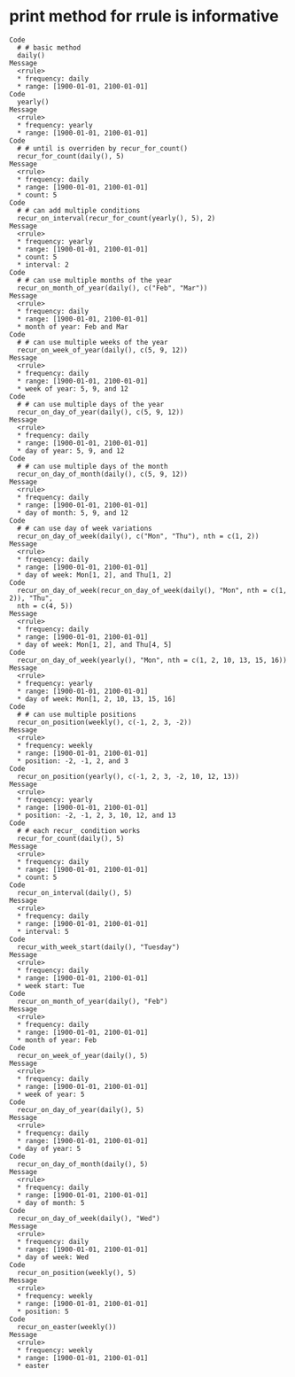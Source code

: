 # print method for rrule is informative

    Code
      # # basic method
      daily()
    Message
      <rrule>
      * frequency: daily
      * range: [1900-01-01, 2100-01-01]
    Code
      yearly()
    Message
      <rrule>
      * frequency: yearly
      * range: [1900-01-01, 2100-01-01]
    Code
      # # until is overriden by recur_for_count()
      recur_for_count(daily(), 5)
    Message
      <rrule>
      * frequency: daily
      * range: [1900-01-01, 2100-01-01]
      * count: 5
    Code
      # # can add multiple conditions
      recur_on_interval(recur_for_count(yearly(), 5), 2)
    Message
      <rrule>
      * frequency: yearly
      * range: [1900-01-01, 2100-01-01]
      * count: 5
      * interval: 2
    Code
      # # can use multiple months of the year
      recur_on_month_of_year(daily(), c("Feb", "Mar"))
    Message
      <rrule>
      * frequency: daily
      * range: [1900-01-01, 2100-01-01]
      * month of year: Feb and Mar
    Code
      # # can use multiple weeks of the year
      recur_on_week_of_year(daily(), c(5, 9, 12))
    Message
      <rrule>
      * frequency: daily
      * range: [1900-01-01, 2100-01-01]
      * week of year: 5, 9, and 12
    Code
      # # can use multiple days of the year
      recur_on_day_of_year(daily(), c(5, 9, 12))
    Message
      <rrule>
      * frequency: daily
      * range: [1900-01-01, 2100-01-01]
      * day of year: 5, 9, and 12
    Code
      # # can use multiple days of the month
      recur_on_day_of_month(daily(), c(5, 9, 12))
    Message
      <rrule>
      * frequency: daily
      * range: [1900-01-01, 2100-01-01]
      * day of month: 5, 9, and 12
    Code
      # # can use day of week variations
      recur_on_day_of_week(daily(), c("Mon", "Thu"), nth = c(1, 2))
    Message
      <rrule>
      * frequency: daily
      * range: [1900-01-01, 2100-01-01]
      * day of week: Mon[1, 2], and Thu[1, 2]
    Code
      recur_on_day_of_week(recur_on_day_of_week(daily(), "Mon", nth = c(1, 2)), "Thu",
      nth = c(4, 5))
    Message
      <rrule>
      * frequency: daily
      * range: [1900-01-01, 2100-01-01]
      * day of week: Mon[1, 2], and Thu[4, 5]
    Code
      recur_on_day_of_week(yearly(), "Mon", nth = c(1, 2, 10, 13, 15, 16))
    Message
      <rrule>
      * frequency: yearly
      * range: [1900-01-01, 2100-01-01]
      * day of week: Mon[1, 2, 10, 13, 15, 16]
    Code
      # # can use multiple positions
      recur_on_position(weekly(), c(-1, 2, 3, -2))
    Message
      <rrule>
      * frequency: weekly
      * range: [1900-01-01, 2100-01-01]
      * position: -2, -1, 2, and 3
    Code
      recur_on_position(yearly(), c(-1, 2, 3, -2, 10, 12, 13))
    Message
      <rrule>
      * frequency: yearly
      * range: [1900-01-01, 2100-01-01]
      * position: -2, -1, 2, 3, 10, 12, and 13
    Code
      # # each recur_ condition works
      recur_for_count(daily(), 5)
    Message
      <rrule>
      * frequency: daily
      * range: [1900-01-01, 2100-01-01]
      * count: 5
    Code
      recur_on_interval(daily(), 5)
    Message
      <rrule>
      * frequency: daily
      * range: [1900-01-01, 2100-01-01]
      * interval: 5
    Code
      recur_with_week_start(daily(), "Tuesday")
    Message
      <rrule>
      * frequency: daily
      * range: [1900-01-01, 2100-01-01]
      * week start: Tue
    Code
      recur_on_month_of_year(daily(), "Feb")
    Message
      <rrule>
      * frequency: daily
      * range: [1900-01-01, 2100-01-01]
      * month of year: Feb
    Code
      recur_on_week_of_year(daily(), 5)
    Message
      <rrule>
      * frequency: daily
      * range: [1900-01-01, 2100-01-01]
      * week of year: 5
    Code
      recur_on_day_of_year(daily(), 5)
    Message
      <rrule>
      * frequency: daily
      * range: [1900-01-01, 2100-01-01]
      * day of year: 5
    Code
      recur_on_day_of_month(daily(), 5)
    Message
      <rrule>
      * frequency: daily
      * range: [1900-01-01, 2100-01-01]
      * day of month: 5
    Code
      recur_on_day_of_week(daily(), "Wed")
    Message
      <rrule>
      * frequency: daily
      * range: [1900-01-01, 2100-01-01]
      * day of week: Wed
    Code
      recur_on_position(weekly(), 5)
    Message
      <rrule>
      * frequency: weekly
      * range: [1900-01-01, 2100-01-01]
      * position: 5
    Code
      recur_on_easter(weekly())
    Message
      <rrule>
      * frequency: weekly
      * range: [1900-01-01, 2100-01-01]
      * easter

